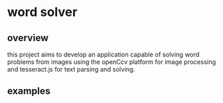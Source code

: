# word solver

## overview
this project aims to develop an application capable of solving word problems from images using the openCcv platform for image processing and tesseract.js for text parsing and solving.

## examples